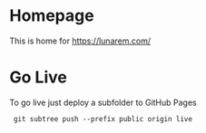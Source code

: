 # Homepage

This is home for https://lunarem.com/

# Go Live

To go live just deploy a subfolder to GitHub Pages

```
 git subtree push --prefix public origin live
```
